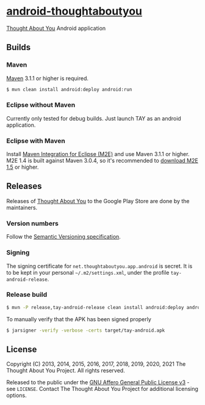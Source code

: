 # [android-thoughtaboutyou](https://github.com/thoughtaboutyou/android-thoughtaboutyou)

[Thought About You][TAY] Android application



## Builds

### Maven

[Maven](https://maven.apache.org/) 3.1.1 or higher is required.

```bash
$ mvn clean install android:deploy android:run
```


### Eclipse without Maven

Currently only tested for debug builds. Just launch TAY as an android application.


### Eclipse with Maven

Install [Maven Integration for Eclipse (M2E)](https://eclipse.org/m2e/) and use Maven 3.1.1 or higher. M2E 1.4 is built against Maven 3.0.4, so it's recommended to [download M2E 1.5](https://eclipse.org/m2e/download/) or higher.



## Releases

Releases of [Thought About You](https://play.google.com/store/apps/details?id=net.thoughtaboutyou.app.android) to the Google Play Store are done by the maintainers.


### Version numbers

Follow the [Semantic Versioning specification](https://semver.org/).


### Signing

The signing certificate for `net.thoughtaboutyou.app.android` is secret. It is to be kept in your personal `~/.m2/settings.xml`, under the profile `tay-android-release`.


### Release build

```bash
$ mvn -P release,tay-android-release clean install android:deploy android:run
```

To manually verify that the APK has been signed properly

```bash
$ jarsigner -verify -verbose -certs target/tay-android.apk
```



## License

Copyright (C) 2013, 2014, 2015, 2016, 2017, 2018, 2019, 2020, 2021 The Thought About You Project. All rights reserved.

Released to the public under the [GNU Affero General Public License v3](https://www.gnu.org/licenses/agpl-3.0.html) - see ```LICENSE```. Contact The Thought About You Project for additional licensing options.



[TAY]: https://thoughtaboutyou.net/
